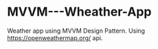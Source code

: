 # MVVM---Wheather-App


Weather app using MVVM Design Pattern.
Using https://openweathermap.org/ api.
